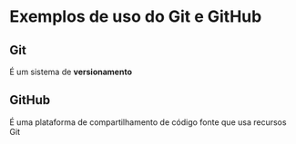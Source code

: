 # Exemplos de uso do Git e GitHub 

## Git
É um sistema de **versionamento**

## GitHub
É uma plataforma de compartilhamento de
código fonte que usa recursos Git
